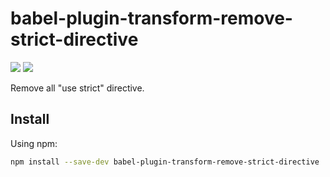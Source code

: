 # babel-plugin-transform-remove-strict-directive

![](https://img.shields.io/npm/v/babel-plugin-transform-remove-strict-directive.svg?style=flat-square)
![](https://img.shields.io/npm/l/babel-plugin-transform-remove-strict-directive.svg?style=flat-square)

Remove all "use strict" directive.

## Install

Using npm:

```sh
npm install --save-dev babel-plugin-transform-remove-strict-directive
```
